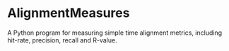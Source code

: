 # AlignmentMeasures
A Python program for measuring simple time alignment metrics, including hit-rate, precision, recall and R-value.
